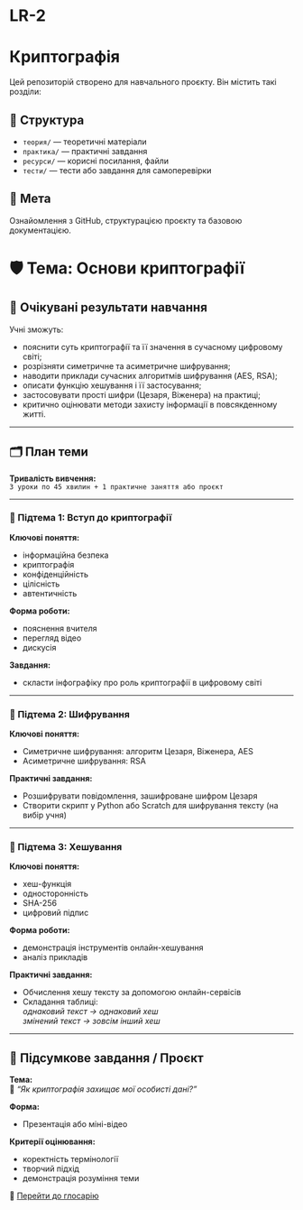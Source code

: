 # LR-2
# Криптографія

Цей репозиторій створено для навчального проєкту. Він містить такі розділи:

## 📁 Структура
- `теория/` — теоретичні матеріали
- `практика/` — практичні завдання
- `ресурси/` — корисні посилання, файли
- `тести/` — тести або завдання для самоперевірки

## 📌 Мета
Ознайомлення з GitHub, структурацією проєкту та базовою документацією.
# 🛡️ Тема: Основи криптографії

## 🎯 Очікувані результати навчання

Учні зможуть:

- пояснити суть криптографії та її значення в сучасному цифровому світі;
- розрізняти симетричне та асиметричне шифрування;
- наводити приклади сучасних алгоритмів шифрування (AES, RSA);
- описати функцію хешування і її застосування;
- застосовувати прості шифри (Цезаря, Віженера) на практиці;
- критично оцінювати методи захисту інформації в повсякденному житті.

---

## 🗂️ План теми

**Тривалість вивчення:**  
`3 уроки по 45 хвилин + 1 практичне заняття або проєкт`

---

### 📘 Підтема 1: Вступ до криптографії

**Ключові поняття:**
- інформаційна безпека
- криптографія
- конфіденційність
- цілісність
- автентичність

**Форма роботи:**
- пояснення вчителя
- перегляд відео
- дискусія

**Завдання:**
- скласти інфографіку про роль криптографії в цифровому світі

---

### 🔐 Підтема 2: Шифрування

**Ключові поняття:**
- Симетричне шифрування: алгоритм Цезаря, Віженера, AES  
- Асиметричне шифрування: RSA

**Практичні завдання:**
- Розшифрувати повідомлення, зашифроване шифром Цезаря
- Створити скрипт у Python або Scratch для шифрування тексту (на вибір учня)

---

### 🧩 Підтема 3: Хешування

**Ключові поняття:**
- хеш-функція
- односторонність
- SHA-256
- цифровий підпис

**Форма роботи:**
- демонстрація інструментів онлайн-хешування
- аналіз прикладів

**Практичні завдання:**
- Обчислення хешу тексту за допомогою онлайн-сервісів
- Складання таблиці:  
  _однаковий текст → однаковий хеш_  
  _змінений текст → зовсім інший хеш_

---

## 🎥 Підсумкове завдання / Проєкт

**Тема:**  
📌 _“Як криптографія захищає мої особисті дані?”_

**Форма:**  
- Презентація або міні-відео

**Критерії оцінювання:**
- коректність термінології
- творчий підхід
- демонстрація розуміння теми





📖 [Перейти до глосарію](/theory/glossary.md)
